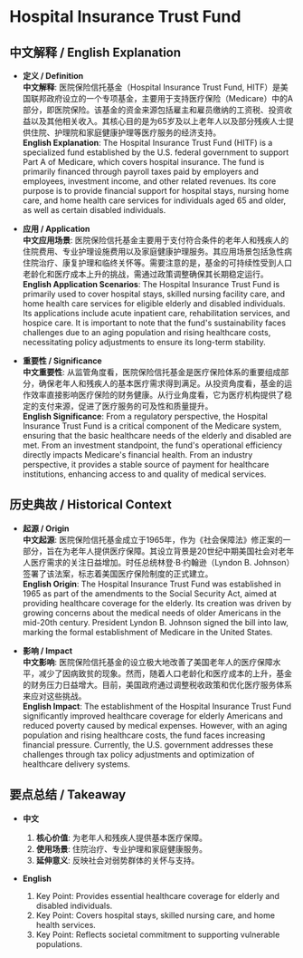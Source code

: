 # Hospital Insurance Trust Fund

## 中文解释 / English Explanation

* **定义 / Definition**  
  **中文解释**: 医院保险信托基金（Hospital Insurance Trust Fund, HITF）是美国联邦政府设立的一个专项基金，主要用于支持医疗保险（Medicare）中的A部分，即医院保险。该基金的资金来源包括雇主和雇员缴纳的工资税、投资收益以及其他相关收入。其核心目的是为65岁及以上老年人以及部分残疾人士提供住院、护理院和家庭健康护理等医疗服务的经济支持。  
  **English Explanation**: The Hospital Insurance Trust Fund (HITF) is a specialized fund established by the U.S. federal government to support Part A of Medicare, which covers hospital insurance. The fund is primarily financed through payroll taxes paid by employers and employees, investment income, and other related revenues. Its core purpose is to provide financial support for hospital stays, nursing home care, and home health care services for individuals aged 65 and older, as well as certain disabled individuals.

* **应用 / Application**  
  **中文应用场景**: 医院保险信托基金主要用于支付符合条件的老年人和残疾人的住院费用、专业护理设施费用以及家庭健康护理服务。其应用场景包括急性病住院治疗、康复护理和临终关怀等。需要注意的是，基金的可持续性受到人口老龄化和医疗成本上升的挑战，需通过政策调整确保其长期稳定运行。  
  **English Application Scenarios**: The Hospital Insurance Trust Fund is primarily used to cover hospital stays, skilled nursing facility care, and home health care services for eligible elderly and disabled individuals. Its applications include acute inpatient care, rehabilitation services, and hospice care. It is important to note that the fund's sustainability faces challenges due to an aging population and rising healthcare costs, necessitating policy adjustments to ensure its long-term stability.

* **重要性 / Significance**  
  **中文重要性**: 从监管角度看，医院保险信托基金是医疗保险体系的重要组成部分，确保老年人和残疾人的基本医疗需求得到满足。从投资角度看，基金的运作效率直接影响医疗保险的财务健康。从行业角度看，它为医疗机构提供了稳定的支付来源，促进了医疗服务的可及性和质量提升。  
  **English Significance**: From a regulatory perspective, the Hospital Insurance Trust Fund is a critical component of the Medicare system, ensuring that the basic healthcare needs of the elderly and disabled are met. From an investment standpoint, the fund's operational efficiency directly impacts Medicare's financial health. From an industry perspective, it provides a stable source of payment for healthcare institutions, enhancing access to and quality of medical services.

## 历史典故 / Historical Context

* **起源 / Origin**  
  **中文起源**: 医院保险信托基金成立于1965年，作为《社会保障法》修正案的一部分，旨在为老年人提供医疗保障。其设立背景是20世纪中期美国社会对老年人医疗需求的关注日益增加。时任总统林登·B·约翰逊（Lyndon B. Johnson）签署了该法案，标志着美国医疗保险制度的正式建立。  
  **English Origin**: The Hospital Insurance Trust Fund was established in 1965 as part of the amendments to the Social Security Act, aimed at providing healthcare coverage for the elderly. Its creation was driven by growing concerns about the medical needs of older Americans in the mid-20th century. President Lyndon B. Johnson signed the bill into law, marking the formal establishment of Medicare in the United States.

* **影响 / Impact**  
  **中文影响**: 医院保险信托基金的设立极大地改善了美国老年人的医疗保障水平，减少了因病致贫的现象。然而，随着人口老龄化和医疗成本的上升，基金的财务压力日益增大。目前，美国政府通过调整税收政策和优化医疗服务体系来应对这些挑战。  
  **English Impact**: The establishment of the Hospital Insurance Trust Fund significantly improved healthcare coverage for elderly Americans and reduced poverty caused by medical expenses. However, with an aging population and rising healthcare costs, the fund faces increasing financial pressure. Currently, the U.S. government addresses these challenges through tax policy adjustments and optimization of healthcare delivery systems.

## 要点总结 / Takeaway

* **中文**  
  1. **核心价值**: 为老年人和残疾人提供基本医疗保障。
  2. **使用场景**: 住院治疗、专业护理和家庭健康服务。
  3. **延伸意义**: 反映社会对弱势群体的关怀与支持。

* **English**  
  1. Key Point: Provides essential healthcare coverage for elderly and disabled individuals.
  2. Key Point: Covers hospital stays, skilled nursing care, and home health services.
  3. Key Point: Reflects societal commitment to supporting vulnerable populations.